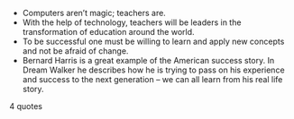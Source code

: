  - Computers aren’t magic; teachers are.
 - With the help of technology, teachers will be leaders in the transformation of education around the world.
 - To be successful one must be willing to learn and apply new concepts and not be afraid of change.
 - Bernard Harris is a great example of the American success story. In Dream Walker he describes how he is trying to pass on his experience and success to the next generation – we can all learn from his real life story.

4 quotes